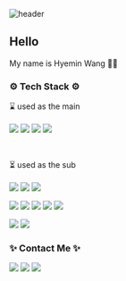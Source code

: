 ![header](https://capsule-render.vercel.app/api?type=waving&color=0:44DCCF,100:a82da8&height=300&section=header&text=Welcome&fontSize=90&fontColor=ffffff)

## Hello
My name is Hyemin Wang 🙋‍♀️ <br/>
 
### ⚙ Tech Stack ⚙

⌛ used as the main
<br/><br/>
<img src="https://img.shields.io/badge/Java-red?style=for-the-badge&logo=Java&logoColor=white">
<img src="https://img.shields.io/badge/SpringBoot-6DB33F?style=for-the-badge&logo=SpringBoot&logoColor=white">
<img src="https://img.shields.io/badge/Gradle-02303A?style=for-the-badge&logo=Gradle&logoColor=white">
<img src="https://img.shields.io/badge/Oracle-F80000?style=for-the-badge&logo=Oracle&logoColor=white">

<br/>

⏳ used as the sub
<br/><br/>
<img src="https://img.shields.io/badge/Spring-6DB33F?style=for-the-badge&logo=Spring&logoColor=white">
<img src="https://img.shields.io/badge/Maven-C71A36?style=for-the-badge&logo=ApacheMaven&logoColor=white">
<img src="https://img.shields.io/badge/Thymeleaf-005F0F?style=for-the-badge&logo=Thymeleaf&logoColor=white">

<img src="https://img.shields.io/badge/React-61DAFB?style=for-the-badge&logo=React&logoColor=white"> <img src="https://img.shields.io/badge/JQuery-0769AD?style=for-the-badge&logo=JQuery&logoColor=white"> <img src="https://img.shields.io/badge/JavaScript-F7DF1E?style=for-the-badge&logo=JavaScript&logoColor=white"> <img src="https://img.shields.io/badge/HTML5-E34F26?style=for-the-badge&logo=HTML5&logoColor=white"> <img src="https://img.shields.io/badge/CSS3-1572B6?style=for-the-badge&logo=CSS3&logoColor=white">

<img src="https://img.shields.io/badge/MySQL-4479A1?style=for-the-badge&logo=MySQL&logoColor=white"> <img src="https://img.shields.io/badge/MongoDB-47A248?style=for-the-badge&logo=MongoDB&logoColor=white">


### ✨ Contact Me ✨
<img src="https://img.shields.io/badge/Mail-EA4335?style=for-the-badge&logo=Gmail&logoColor=white"> <img src="https://img.shields.io/badge/Tech Blog-20C997?style=for-the-badge&logo=Velog&logoColor=white">  <img src="https://img.shields.io/badge/Github-181717?style=for-the-badge&logo=Github&logoColor=white">



<!--
**Wanghyemin/Wanghyemin** is a ✨ _special_ ✨ repository because its `README.md` (this file) appears on your GitHub profile.

Here are some ideas to get you started:

- 🔭 I’m currently working on ...
- 🌱 I’m currently learning ...
- 👯 I’m looking to collaborate on ...
- 🤔 I’m looking for help with ...
- 💬 Ask me about ...
- 📫 How to reach me: ...
- 😄 Pronouns: ...
- ⚡ Fun fact: ...
-->

